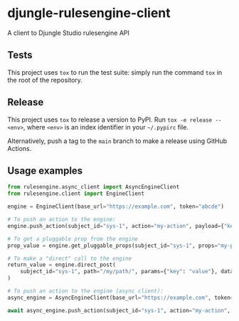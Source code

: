 # djungle-rulesengine-client
A client to Djungle Studio rulesengine API


## Tests
This project uses `tox` to run the test suite:
simply run the command `tox` in the root of the repository.

## Release
This project uses `tox` to release a version to PyPI.
Run `tox -e release -- <env>`, where `<env>` is an index identifier in
your `~/.pypirc` file.

Alternatively, push a tag to the `main` branch to make a release
using GitHub Actions.

## Usage examples
```python
from rulesengine.async_client import AsyncEngineClient
from rulesengine.client import EngineClient

engine = EngineClient(base_url="https://example.com", token="abcde")

# To push an action to the engine:
engine.push_action(subject_id="sys-1", action="my-action", payload={"key": "value"})

# To get a pluggable prop from the engine
prop_value = engine.get_pluggable_props(subject_id="sys-1", props="my-prop")

# To make a "direct" call to the engine
return_value = engine.direct_post(
    subject_id="sys-1", path="/my/path/", params={"key": "value"}, data={"my": "payload"}
)

# To push an action to the engine (async client):
async_engine = AsyncEngineClient(base_url="https://example.com", token="abcde")

await async_engine.push_action(subject_id="sys-1", action="my-action", payload={"key": "value"})
```
